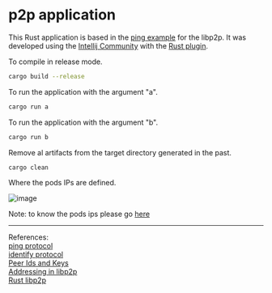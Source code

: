
# p2p application 

This Rust application is based in the [ping example](https://github.com/libp2p/rust-libp2p/blob/master/examples/ping.rs) for the libp2p. It was developed using the [Intellij Community](https://www.jetbrains.com/idea/download/#section=linux) with the [Rust plugin](https://www.jetbrains.com/rust/).

To compile in release mode.

```bash
cargo build --release
```

To run the application with the argument "a".

```bash
cargo run a
```

To run the application with the argument "b".


```bash
cargo run b
```

Remove al artifacts from the target directory generated in the past.

```bash
cargo clean
```

Where the pods IPs are defined.

![image](https://user-images.githubusercontent.com/76512851/214858437-b54f1b3f-ed59-48cb-b593-594285527c59.png)

Note: to know the pods ips please go [here](https://github.com/gcp-development/peer-to-peer/tree/main/p2p-setup#how-do-we-know-the-pods-ips)

<hr>

References:<br>
[ping protocol](https://github.com/libp2p/specs/blob/master/ping/ping.md)<br>
[identify protocol](https://github.com/libp2p/specs/blob/master/identify/README.md)<br>
[Peer Ids and Keys](https://github.com/libp2p/specs/blob/master/peer-ids/peer-ids.md)<br>
[Addressing in libp2p ](https://github.com/libp2p/specs/blob/master/addressing/README.md)<br>
[Rust libp2p](https://github.com/libp2p/rust-libp2p)
